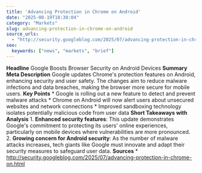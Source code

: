 ```yaml
---
title: 'Advancing Protection in Chrome on Android'
date: "2025-08-19T18:30:04"
category: "Markets"
slug: advancing-protection-in-chrome-on-android
source_urls:
  - "http://security.googleblog.com/2025/07/advancing-protection-in-chrome-on.html"
seo:
  keywords: ["news", "markets", "brief"]
---
```

**Headline** Google Boosts Browser Security on Android Devices  **Summary Meta Description** Google updates Chrome's protection features on Android, enhancing security and user safety. The changes aim to reduce malware infections and data breaches, making the browser more secure for mobile users.  **Key Points**  * Google is rolling out a new feature to detect and prevent malware attacks * Chrome on Android will now alert users about unsecured websites and network connections * Improved sandboxing technology isolates potentially malicious code from user data  **Short Takeaways with Analysis**  1. **Enhanced security features**: This update demonstrates Google's commitment to protecting its users' online experiences, particularly on mobile devices where vulnerabilities are more pronounced. 2. **Growing concern for Android security**: As the number of malware attacks increases, tech giants like Google must innovate and adapt their security measures to safeguard user data.  **Sources** * http://security.googleblog.com/2025/07/advancing-protection-in-chrome-on.html 
